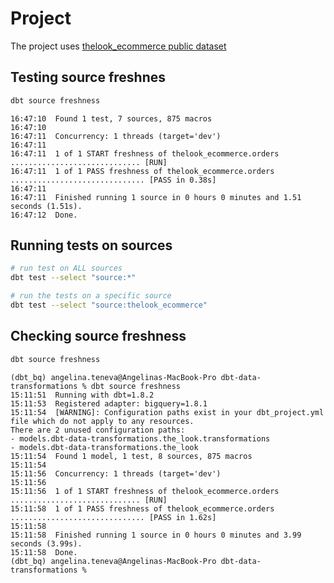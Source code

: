 
# Project

The project uses [thelook_ecommerce public dataset](https://console.cloud.google.com/bigquery?p=bigquery-public-data&d=thelook_ecommerce&page=dataset&invt=Abt44Q&project=data-geeking-gcp&ws=!1m4!1m3!3m2!1sbigquery-public-data!2sthelook_ecommerce)

## Testing source freshnes

```bash
dbt source freshness
```

```plain
16:47:10  Found 1 test, 7 sources, 875 macros
16:47:10
16:47:11  Concurrency: 1 threads (target='dev')
16:47:11
16:47:11  1 of 1 START freshness of thelook_ecommerce.orders ............................. [RUN]
16:47:11  1 of 1 PASS freshness of thelook_ecommerce.orders .............................. [PASS in 0.38s]
16:47:11
16:47:11  Finished running 1 source in 0 hours 0 minutes and 1.51 seconds (1.51s).
16:47:12  Done.
```

## Running tests on sources

```bash
# run test on ALL sources
dbt test --select "source:*"

# run the tests on a specific source
dbt test --select "source:thelook_ecommerce"
```

## Checking source freshness

```bash
dbt source freshness
```

```plain
(dbt_bq) angelina.teneva@Angelinas-MacBook-Pro dbt-data-transformations % dbt source freshness
15:11:51  Running with dbt=1.8.2
15:11:53  Registered adapter: bigquery=1.8.1
15:11:54  [WARNING]: Configuration paths exist in your dbt_project.yml file which do not apply to any resources.
There are 2 unused configuration paths:
- models.dbt-data-transformations.the_look.transformations
- models.dbt-data-transformations.the_look
15:11:54  Found 1 model, 1 test, 8 sources, 875 macros
15:11:54
15:11:56  Concurrency: 1 threads (target='dev')
15:11:56
15:11:56  1 of 1 START freshness of thelook_ecommerce.orders ............................. [RUN]
15:11:58  1 of 1 PASS freshness of thelook_ecommerce.orders .............................. [PASS in 1.62s]
15:11:58
15:11:58  Finished running 1 source in 0 hours 0 minutes and 3.99 seconds (3.99s).
15:11:58  Done.
(dbt_bq) angelina.teneva@Angelinas-MacBook-Pro dbt-data-transformations %
```
